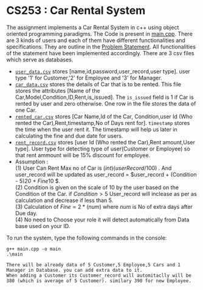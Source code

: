 # CS253 : Car Rental System

The assignment implements a Car Rental System in c++ using object oriented programming paradigms. The Code is present in [main.cpp](main.cpp). There are 3 kinds of users and each of them have different functionalities and specifications. They are outline in the [Problem Statement](Problem_statement.pdf). All functionalities of the statement have been implemented accordingly. There are 3 csv files which serve as databases.
+ [`user_data.csv`](user_data.csv) stores [name,id,password,user_record,user type]. user type '1' for Customer,'2' for Employee and '3' for Manager.
+ [`car_data.csv`](car_data.csv) stores the details of Car that is to be rented. This file stores the attributes [Name of the Car,Model,Condition,ID,Rent,is_issued]. The `is_issued` field is 1 if Car is rented by user and zero otherwise. One row in the file stores the data of one Car.
+ [`rented_car.csv`](rented_car.csv) stores [Car Name,Id of the Car, Condition,user Id (Who rented the Car),Rent,timestamp,No of Days rent for].  `timestamp` stores the time when the user rent it. The timestamp will help us later in calculating the fine and due date for users.
+ [`rent_record.csv`](rent_record.csv) stores [user Id (Who rented the Car),Rent amount,User type]. User type for detecting type of user(Customer or Employee) so that rent ammount will be 15% discount for employee.
+ Assumption : <br>
(1) User Can Rent Max no of Car is $(int)(userRecord/100)$ . And user_record will be updated as user_record = $user_record + (Condition - 5)*20 + Fine*10 $. <br>
(2) Condition is given on the scale of 10 by the user based on the Condition of the Car. if $Condition >5$ User_record will inclease as per as calculation and decrease if less than 5.<br>
(3) Calculation of $Fine = 2*(num)$ where $num$ is No of extra days after Due day.<br>
(4) No need to Choose your role it will detect automatically from Data base used on your ID.





To run the system, type the following commands in the console:
``` 
g++ main.cpp -o main
.\main

There will be already data of 5 Customer,5 Employee,5 Cars and 1 Manager in Database. you can add extra data to it.
When adding a Customer its Customer_record will automitaclly will be 380 (which is average of 5 Customer). similary 390 for new Employee.
